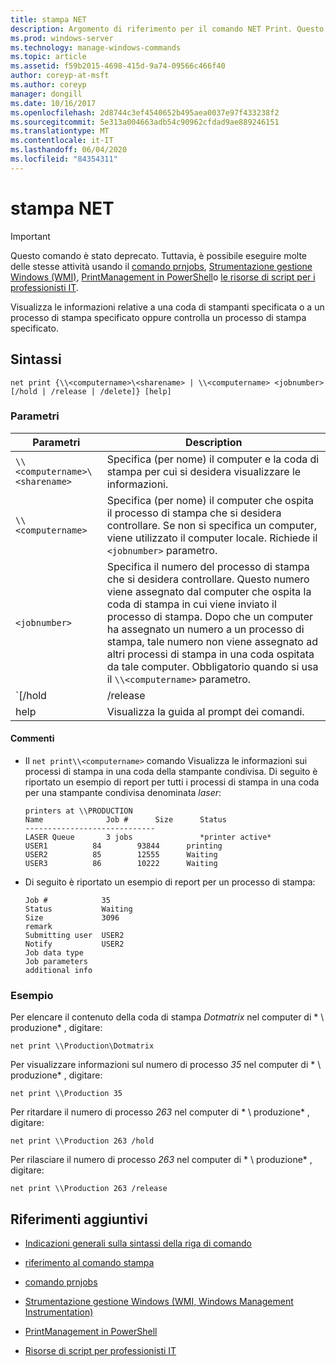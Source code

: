 ```yaml
---
title: stampa NET
description: Argomento di riferimento per il comando NET Print. Questo comando è stato deprecato e non è garantito che sia supportato nelle versioni future di Windows.
ms.prod: windows-server
ms.technology: manage-windows-commands
ms.topic: article
ms.assetid: f59b2015-4698-415d-9a74-09566c466f40
author: coreyp-at-msft
ms.author: coreyp
manager: dongill
ms.date: 10/16/2017
ms.openlocfilehash: 2d8744c3ef4540652b495aea0037e97f433238f2
ms.sourcegitcommit: 5e313a004663adb54c90962cfdad9ae889246151
ms.translationtype: MT
ms.contentlocale: it-IT
ms.lasthandoff: 06/04/2020
ms.locfileid: "84354311"
---
```

# <a name="net-print"></a>stampa NET

> [!IMPORTANT]
> Questo comando è stato deprecato. Tuttavia, è possibile eseguire molte delle stesse attività usando il [comando prnjobs](prnjobs.md), [Strumentazione gestione Windows (WMI)](https://docs.microsoft.com/windows/win32/wmisdk/wmi-start-page), [PrintManagement in PowerShell](https://docs.microsoft.com/powershell/module/printmanagement)o [le risorse di script per i professionisti IT](https://gallery.technet.microsoft.com/ScriptCenter/site/search?f%5B0%5D.Type=RootCategory&f%5B0%5D.Value=printing&f%5B0%5D.Text=Printing).

Visualizza le informazioni relative a una coda di stampanti specificata o a un processo di stampa specificato oppure controlla un processo di stampa specificato.

## <a name="syntax"></a>Sintassi

```
net print {\\<computername>\<sharename> | \\<computername> <jobnumber> [/hold | /release | /delete]} [help]
```

### <a name="parameters"></a>Parametri

| Parametri | Description |
| ---------- | ----------- |
| `\\<computername>\<sharename>` | Specifica (per nome) il computer e la coda di stampa per cui si desidera visualizzare le informazioni. |
| `\\<computername>` | Specifica (per nome) il computer che ospita il processo di stampa che si desidera controllare. Se non si specifica un computer, viene utilizzato il computer locale. Richiede il `<jobnumber>` parametro. |
| `<jobnumber>` | Specifica il numero del processo di stampa che si desidera controllare. Questo numero viene assegnato dal computer che ospita la coda di stampa in cui viene inviato il processo di stampa. Dopo che un computer ha assegnato un numero a un processo di stampa, tale numero non viene assegnato ad altri processi di stampa in una coda ospitata da tale computer. Obbligatorio quando si usa il `\\<computername>` parametro. |
| `[/hold | /release | /delete]` | Specifica l'azione da eseguire con il processo di stampa. Se si specifica un numero di processo, ma non si specifica alcuna azione, verranno visualizzate le informazioni sul processo di stampa.<ul><li>**/Hold** -ritarda il processo, consentendo ad altri processi di stampa di ignorarlo fino a quando non viene rilasciato.</li><li>**/Release** : rilascia un processo di stampa che è stato posticipato.</li><li>**/Delete** : rimuove un processo di stampa da una coda di stampa.</li></ul> |
| help | Visualizza la guida al prompt dei comandi. |

#### <a name="remarks"></a>Commenti

- Il `net print\\<computername>` comando Visualizza le informazioni sui processi di stampa in una coda della stampante condivisa. Di seguito è riportato un esempio di report per tutti i processi di stampa in una coda per una stampante condivisa denominata *laser*:

    ```
    printers at \\PRODUCTION
    Name              Job #      Size      Status
    -----------------------------
    LASER Queue       3 jobs               *printer active*
    USER1          84        93844      printing
    USER2          85        12555      Waiting
    USER3          86        10222      Waiting
    ```

- Di seguito è riportato un esempio di report per un processo di stampa:

    ```
    Job #            35
    Status           Waiting
    Size             3096
    remark
    Submitting user  USER2
    Notify           USER2
    Job data type
    Job parameters
    additional info
    ```

### <a name="examples"></a>Esempio

Per elencare il contenuto della coda di stampa *Dotmatrix* nel computer di * \\ produzione* , digitare:

```
net print \\Production\Dotmatrix
```

Per visualizzare informazioni sul numero di processo *35* nel computer di * \\ produzione* , digitare:

```
net print \\Production 35
```

Per ritardare il numero di processo *263* nel computer di * \\ produzione* , digitare:

```
net print \\Production 263 /hold
```

Per rilasciare il numero di processo *263* nel computer di * \\ produzione* , digitare:

```
net print \\Production 263 /release
```

## <a name="additional-references"></a>Riferimenti aggiuntivi

- [Indicazioni generali sulla sintassi della riga di comando](command-line-syntax-key.md)

- [riferimento al comando stampa](print-command-reference.md)

- [comando prnjobs](prnjobs.md)

- [Strumentazione gestione Windows (WMI, Windows Management Instrumentation)](https://docs.microsoft.com/windows/win32/wmisdk/wmi-start-page)

- [PrintManagement in PowerShell](https://docs.microsoft.com/powershell/module/printmanagement)

- [Risorse di script per professionisti IT](https://gallery.technet.microsoft.com/ScriptCenter/site/search?f%5B0%5D.Type=RootCategory&f%5B0%5D.Value=printing&f%5B0%5D.Text=Printing)
